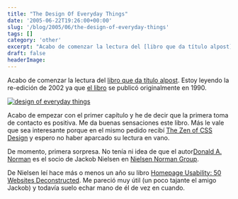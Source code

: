 ```yaml
---
title: "The Design Of Everyday Things"
date: '2005-06-22T19:26:00+00:00'
slug: '/blog/2005/06/the-design-of-everyday-things'
tags: []
category: 'other'
excerpt: "Acabo de comenzar la lectura del [libro que da título alpost]( Estoy leyendo la re-edición de 2002 ya que [el libro]("
draft: false
headerImage:
---
```

Acabo de comenzar la lectura del [libro que da título alpost](http://www.jnd.org/books.html#426). Estoy leyendo la re-edición de 2002 ya que [el libro](http://www.amazon.com/exec/obidos/tg/detail/-/0385267746/ref=pd_sxp_f/102-9009447-4880133?v=glance&s=books) se publicó originalmente en 1990.

[![design of everyday things](http://jorgegorka.files.wordpress.com/design_things.jpg)](http://www.amazon.com/exec/obidos/tg/detail/-/0385267746/ref=pd_sxp_f/102-9009447-4880133?v=glance&s=books)

Acabo de empezar con el primer capítulo y he de decir que la primera toma de contacto es positiva. Me da buenas sensaciones este libro. Más le vale que sea interesante porque en el mismo pedido recibí [The Zen of CSS Design](http://www.amazon.com/exec/obidos/tg/detail/-/0321303474/qid=1121645479/sr=8-1/ref=pd_bbs_1/102-9009447-4880133?v=glance&s=books&n=507846) y espero no haber aparcado su lectura en vano.

De momento, primera sorpresa. No tenía ni idea de que el autor[Donald A. Norman](http://www.jnd.org/index.html) es el socio de Jackob Nielsen en [Nielsen Norman Group](http://www.nngroup.com/).

De Nielsen leí hace más o menos un año su libro [Homepage Usability: 50 Websites Deconstructed](http://www.amazon.com/exec/obidos/tg/detail/-/073571102X/qid=1121645985/sr=8-1/ref=sr_8_xs_ap_i1_xgl14/102-9009447-4880133?v=glance&s=books&n=507846). Me pareció muy útil (un poco tajante el amigo Jackob) y todavía suelo echar mano de él de vez en cuando.

